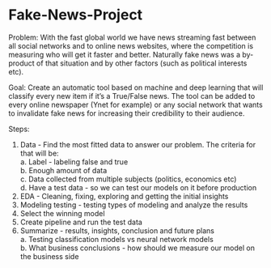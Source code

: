 # Fake-News-Project
Problem:  With the fast global world we have news streaming fast between all social networks and to online news websites, where the competition is measuring who will get it faster and better. Naturally fake news was a by-product of that situation and by other factors (such as political interests etc). 

Goal: Create an automatic tool based on machine and deep learning that will classify every new item if it’s a True/False news. The tool can be added to every online newspaper (Ynet for example) or any social network that wants to invalidate fake news  for increasing their credibility to their audience. 

Steps: 
1. Data - Find the most fitted data to answer our problem. The criteria for that will be:<br /> 
  a. Label -  labeling false and true<br />
  b. Enough amount of data<br />
  c. Data collected from multiple subjects (politics, economics etc)<br /> 
  d. Have a test data - so we can test our models on it before production<br />
2. EDA -  Cleaning, fixing, exploring and getting the initial insights 
3. Modeling testing  - testing types of modeling and analyze the results
4. Select the winning model 
5. Create pipeline and run the test data 
6. Summarize  - results, insights, conclusion and future plans<br />
  a. Testing classification models vs neural network models <br />
  b. What business conclusions - how should we measure our model on the business side
